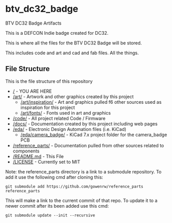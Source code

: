 # btv_dc32_badge

BTV DC32 Badge Artifacts

This is a DEFCON Indie badge created for DC32.

This is where all the files for the BTV DC32 Badge will be stored.

This includes code and art and cad and fab files.  All the things.

## File Structure

This is the file structure of this repository

* [/](/README.md) - YOU ARE HERE
* [/art/](./art/) - Artwork and other graphics created by this project
  * [/art/inspiration/](./art/inspiration/) - Art and graphics pulled f6 other sources used as inspiration for this project
  * [/art/fonts/](./art/fonts/) - Fonts used in art and graphics
* [/code/](./code/) - All project related Code / Firmware
* [/docs/](./docs/) - Documentation created by this project including web pages
* [/eda/](./eda/) - Electronic Design Automation files (i.e. KiCad)
  * [/eda/camera_badge/](./eda/camera_badge/) - KiCad 7.x project folder for the camera_badge PCB
* [/reference_parts/](./reference_parts/) - Documentation pulled from other sources related to components
* [/README.md](/README.md) - This File
* [/LICENSE](/LICENSE) - Currently set to MIT

Note: the reference_parts directory is a link to a submodule repository.
To add it use the following cmd after cloning this:
```
git submodule add https://github.com/gowenrw/reference_parts reference_parts
```
This will make a link to the current commit of that repo.
To update it to a newer commit after its been added use this cmd:
```
git submodule update --init --recursive
```
